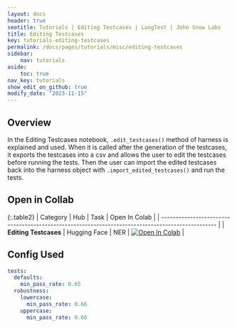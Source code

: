 ```yaml
---
layout: docs
header: true
seotitle: Tutorials | Editing Testcases | LangTest | John Snow Labs
title: Editing Testcases
key: tutorials-editing-testcases
permalink: /docs/pages/tutorials/misc/editing-testcases
sidebar:
    nav: tutorials
aside:
    toc: true
nav_key: tutorials
show_edit_on_github: true
modify_date: "2023-11-15"
---
```


<div class="main-docs" markdown="1"><div class="h3-box" markdown="1">

## Overview

In the Editing Testcases notebook, `.edit_testcases()` method of harness is explained and used. When it is called after the generation of the testcases, it exports the testcases into a csv and allows the user to edit the testcases before running the tests. Then the user can import the edited testcases back into the harness object with `.import_edited_testcases()` and run the tests.

## Open in Collab

{:.table2}
| Category                                                                                          | Hub          | Task | Open In Colab                                                                                                                                                                                               |
| ------------------------------------------------------------------------------------------------- |
| **Editing Testcases**  | Hugging Face | NER  | [![Open In Colab](https://colab.research.google.com/assets/colab-badge.svg)](https://colab.research.google.com/github/JohnSnowLabs/langtest/blob/main/demo/tutorials/misc/Editing_TestCases_Notebook.ipynb) |

<div class="main-docs" markdown="1"><div class="h3-box" markdown="1">


## Config Used

```yml 
tests:
  defaults:
    min_pass_rate: 0.65
  robustness:
    lowercase:
      min_pass_rate: 0.66
    uppercase:
      min_pass_rate: 0.66
```
